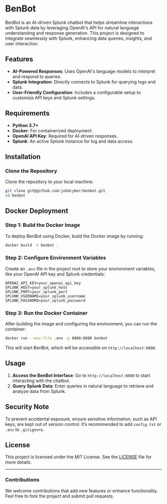 
# BenBot

BenBot is an AI-driven Splunk chatbot that helps streamline interactions with Splunk data by leveraging OpenAI's API for natural language understanding and response generation. This project is designed to integrate seamlessly with Splunk, enhancing data queries, insights, and user interaction.

## Features

- **AI-Powered Responses**: Uses OpenAI's language models to interpret and respond to queries.
- **Splunk Integration**: Directly connects to Splunk for querying logs and data.
- **User-Friendly Configuration**: Includes a configurable setup to customize API keys and Splunk settings.

## Requirements

- **Python 3.7+**
- **Docker**: For containerized deployment.
- **OpenAI API Key**: Required for AI-driven responses.
- **Splunk**: An active Splunk instance for log and data access.

## Installation

### Clone the Repository

Clone the repository to your local machine:

```bash
git clone git@github.com:johdcyber/benbot.git
cd benbot
```

## Docker Deployment

### Step 1: Build the Docker Image

To deploy BenBot using Docker, build the Docker image by running:

```bash
docker build -t benbot .
```

### Step 2: Configure Environment Variables

Create an `.env` file in the project root to store your environment variables, like your OpenAI API key and Splunk credentials:

```env
OPENAI_API_KEY=your_openai_api_key
SPLUNK_HOST=your_splunk_host
SPLUNK_PORT=your_splunk_port
SPLUNK_USERNAME=your_splunk_username
SPLUNK_PASSWORD=your_splunk_password
```

### Step 3: Run the Docker Container

After building the image and configuring the environment, you can run the container:

```bash
docker run --env-file .env -p 8080:8080 benbot
```

This will start BenBot, which will be accessible on `http://localhost:8080`.

## Usage

1. **Access the BenBot Interface**: Go to `http://localhost:8080` to start interacting with the chatbot.
2. **Query Splunk Data**: Enter queries in natural language to retrieve and analyze data from Splunk.

## Security Note

To prevent accidental exposure, ensure sensitive information, such as API keys, are kept out of version control. It’s recommended to add `config.txt` or `.env` to `.gitignore`.

## License

This project is licensed under the MIT License. See the [LICENSE](LICENSE) file for more details.

---

### Contributions

We welcome contributions that add new features or enhance functionality. Feel free to fork the project and submit pull requests.

